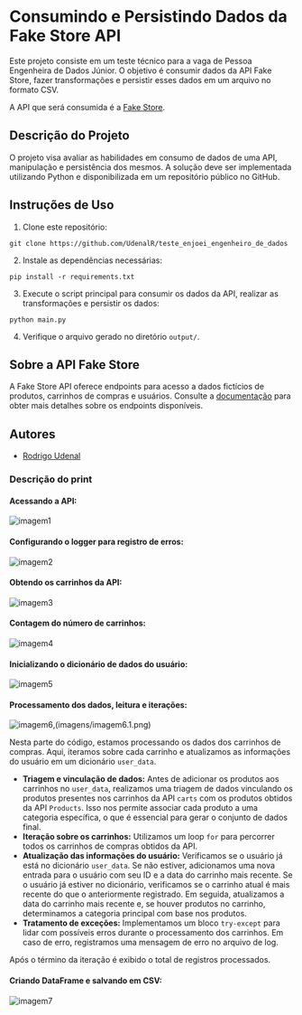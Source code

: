 # Consumindo e Persistindo Dados da Fake Store API

Este projeto consiste em um teste técnico para a vaga de Pessoa Engenheira de Dados Júnior. O objetivo é consumir dados da API Fake Store, fazer transformações e persistir esses dados em um arquivo no formato CSV. 

A API que será consumida é a [Fake Store](https://fakestoreapi.com/docs).

## Descrição do Projeto

O projeto visa avaliar as habilidades em consumo de dados de uma API, manipulação e persistência dos mesmos. A solução deve ser implementada utilizando Python e disponibilizada em um repositório público no GitHub.


## Instruções de Uso

1. Clone este repositório:

```
git clone https://github.com/UdenalR/teste_enjoei_engenheiro_de_dados
```

2. Instale as dependências necessárias:

```
pip install -r requirements.txt
```

3. Execute o script principal para consumir os dados da API, realizar as transformações e persistir os dados:

```
python main.py
```

4. Verifique o arquivo gerado no diretório `output/`.

## Sobre a API Fake Store

A Fake Store API oferece endpoints para acesso a dados fictícios de produtos, carrinhos de compras e usuários. Consulte a [documentação](https://fakestoreapi.com/docs) para obter mais detalhes sobre os endpoints disponíveis.

## Autores

- [Rodrigo Udenal](https://github.com/UdenalR)

### Descrição do print

#### Acessando a API: 
![imagem1](imagens/imagem1.png)

#### Configurando o logger para registro de erros: 
![imagem2](imagens/imagem2.png)

#### Obtendo os carrinhos da API: 
![imagem3](imagens/imagem3.png)

#### Contagem do número de carrinhos: 
![imagem4](imagens/imagem4.png)

#### Inicializando o dicionário de dados do usuário: 
![imagem5](imagens/imagem5.png)

#### Processamento dos dados, leitura e iterações:
![imagem6](imagens/imagem6.png),(imagens/imagem6.1.png)

Nesta parte do código, estamos processando os dados dos carrinhos de compras. Aqui, iteramos sobre cada carrinho e atualizamos as informações do usuário em um dicionário `user_data`. 

- **Triagem e vinculação de dados:** Antes de adicionar os produtos aos carrinhos no `user_data`, realizamos uma triagem de dados vinculando os produtos presentes nos carrinhos da API `carts` com os produtos obtidos da API `Products`. Isso nos permite associar cada produto a uma categoria específica, o que é essencial para gerar o conjunto de dados final.
- **Iteração sobre os carrinhos:** Utilizamos um loop `for` para percorrer todos os carrinhos de compras obtidos da API.
- **Atualização das informações do usuário:** Verificamos se o usuário já está no dicionário `user_data`. Se não estiver, adicionamos uma nova entrada para o usuário com seu ID e a data do carrinho mais recente. Se o usuário já estiver no dicionário, verificamos se o carrinho atual é mais recente do que o anteriormente registrado. Em seguida, atualizamos a data do carrinho mais recente e, se houver produtos no carrinho, determinamos a categoria principal com base nos produtos.
- **Tratamento de exceções:** Implementamos um bloco `try-except` para lidar com possíveis erros durante o processamento dos carrinhos. Em caso de erro, registramos uma mensagem de erro no arquivo de log.

Após o término da iteração é exibido o total de registros processados.

#### Criando DataFrame e salvando em CSV: 
![imagem7](imagens/imagem7.png)
```
